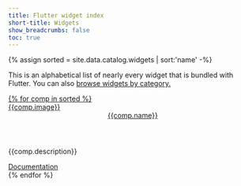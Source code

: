 ```yaml
---
title: Flutter widget index
short-title: Widgets
show_breadcrumbs: false
toc: true
---
```


{% assign sorted = site.data.catalog.widgets | sort:'name' -%}

This is an alphabetical list of nearly every widget that is bundled with Flutter. You can also <a href="/development/ui/widget-catalog">browse widgets by category.

<div class="card-deck card-deck--responsive">
{% for comp in sorted %}
    <div class="card">
        <div class="card-image-holder">
            {{comp.image}}
        </div>
        <div class="card-body">
            <a href="{{comp.link}}"><header class="card-title">{{comp.name}}</header></a>
            <p class="card-text">{{comp.description}}</p>
        </div>
        <div class="card-footer card-footer--transparent">
            <a href="{{comp.link}}">Documentation</a>
        </div>
    </div>
{% endfor %}
</div>
